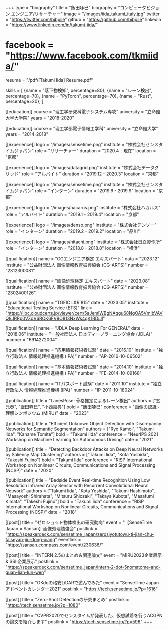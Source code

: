 +++
type = "biography"
title = "飯田啄巳"
biography = "コンピュータビジョン エンジニア/リサーチャー"
image = "/images/iida_takumi_italy.jpg"
twitter = "https://twitter.com/bibpile"
github = "https://github.com/bibpile"
linkedin = "https://www.linkedin.com/in/takumi-iida/"
# facebook = "https://www.facebook.com/tkmiida/"
resume = "/pdf/[Takumi Iida] Resume.pdf"

skills = [
    {name = "落下物検知", percentage=80},
    {name = "レーン検出", percentage=70},
    {name = "PyTorch", percentage=70},
    {name = "Rust", percentage=20},
]

[[education]]
course = "理工学研究科電子システム専攻"
university = "立命館大学大学院"
years = "2018-2020"

[[education]]
course = "理工学部電子情報工学科"
university = "立命館大学"
years = "2014-2018"

[[experience]]
logo = "/images/sensetime.png"
institute = "株式会社センスタイムジャパン"
role = "リサーチャー"
duration = "2020.4 - 現在"
location = "京都"

[[experience]]
logo = "/images/datagrid.png"
institute = "株式会社データグリッド"
role = "アルバイト"
duration = "2019.12 - 2020.3"
location = "京都"

[[experience]]
logo = "/images/sensetime.png"
institute = "株式会社センスタイムジャパン"
role = "インターン"
duration = "2019.6 - 2019.9"
location = "京都"

[[experience]]
logo = "/images/hacarus.png"
institute = "株式会社ハカルス"
role = "アルバイト"
duration = "2019.1 - 2019.4"
location = "京都"

[[experience]]
logo = "/images/denso.png"
institute = "株式会社デンソー"
role = "インターン"
duration = "2019.2 - 2019.2"
location = "品川"

[[experience]]
logo = "/images/hitachi.png"
institute = "株式会社日立製作所"
role = "インターン"
duration = "2018.8 - 2018.8"
location = "横浜"

[[qualification]]
name = "CGエンジニア検定 エキスパート"
data = "2023.12"
institute = "公益財団法人 画像情報教育振興協会 (CG-ARTS)"
number = "2312300081"

[[qualification]]
name = "画像処理検定 エキスパート"
date = "2023.08"
institute = "公益財団法人 画像情報教育振興協会 (CG-ARTS)"
number = "2302400126"

[[qualification]]
name = "TOEIC L&R 815"
date = "2023.05"
institute = "Educational Testing Service (ETS)"
link = "https://iibc.cloudcerts.jp/viewer/cert/5aJemlWBgNAqgu68NgOA5VmIbVAVQ8JRRp0VZdV6ROK6FV9O813NxWs4gK1RDjJl"

[[qualification]]
name = "JDLA Deep Learning For GENERAL"
date = "2018.06"
institute = "一般社団法人 日本ディープラーニング協会 (JDLA)"
number = "6914272004"

[[qualification]]
name = "応用情報技術者試験"
date = "2016.10"
institute = "独立行政法人 情報処理推進機構 (IPA)"
number = "AP-2016-10-06502"

[[qualification]]
name = "基本情報技術者試験"
date = "2014.10"
institute = "独立行政法人 情報処理推進機構 (IPA)"
number = "FE-2014-10-09168"

[[qualification]]
name = "ITパスポート試験"
date = "2011.10"
institute = "独立行政法人 情報処理推進機構 (IPA)"
number = "IP-2011-10-18024"

[[publication]]
title = "LanesPose: 骨格推定によるレーン検出"
authors = ["玄元奏", "飯田啄巳", "小西嘉典"]
bold = "飯田啄巳"
conference = "画像の認識・理解シンポジウム (MIRU)"
date = "2023"

[[publication]]
title = "Efficient Unknown Object Detection with Discrepancy Networks for Semantic Segmentation"
authors = ["Ryo Kamoi", "Takumi Iida", "Kaname Tomite"]
bold = "Takumi Iida"
conference = "NeurIPS 2021 Workshop on Machine Learning for Autonomous Driving"
date = "2021"

[[publication]]
title = "Detecting Backdoor Attacks on Deep Neural Networks by Saliency Map Clustering"
authors = ["Takumi Iida", "Kota Yoshida", "Takeshi Fujino"]
bold = "Takumi Iida"
conference = "RISP International Workshop on Nonlinear Circuits, Communications and Signal Processing (NCSP)"
date = "2020"

[[publication]]
title = "Bedside Event Real-time Recognition Using Low Resolution Infrared Array Sensor with Recurrent Convolutional Neural Network"
authors = ["Takumi Iida", "Kota Yoshida", "Takumi Hashimoto", "Masayoshi Shirahata", "Mitsuru Shiozaki", "Takaya Kubota", "Masafumi Kimata", "Takeshi Fujino"]
bold = "Takumi Iida"
conference = "RISP International Workshop on Nonlinear Circuits, Communications and Signal Processing (NCSP)"
date = "2018"

[[post]]
title = "ゼロショット物体検出の研究動向"
event = "【SenseTime Japan × Sansan】画像処理勉強会"
postlink = "https://speakerdeck.com/sensetime_japan/zerosiyotutowu-ti-jian-chu-falseyan-jiu-dong-xiang"
eventlink = "https://sansan.connpass.com/event/230636/"

[[post]]
title = "INTERN 2.5のまとめ＆関連論文"
event = "MIRU2023企業展示 & SSII企業展示"
postlink = "https://speakerdeck.com/sensetime_japan/intern-2-dot-5nomatome-and-guan-lian-lun-wen"

[[post]]
title = "OKdoの格安LiDARで遊んでみた"
event = "SenseTime Japanアドベントカレンダー2021"
postlink = "https://tech.sensetime.jp/?p=1616"

[[post]]
title = "Zero-Shot Detectionの研究まとめ"
postlink = "https://tech.sensetime.jp/?p=1080"

[[post]]
title = "CVPR2020でセンスタイムが発表した、仮想試着を行うACGPNの論文を紹介します"
postlink = "https://tech.sensetime.jp/?p=596"
+++
